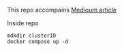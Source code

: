 This repo accompains [Medioum article](https://medium.com/@katyagorshkova/understanding-kafka-kraft-how-controllers-and-brokers-talk-in-the-zookeeper-less-world-a5e05a063f34) 

Inside repo

```
mdkdir clusterID
docker compose up -d
```

